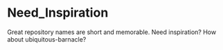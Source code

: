 # Need_Inspiration
Great repository names are short and memorable. Need inspiration? How about ubiquitous-barnacle?
